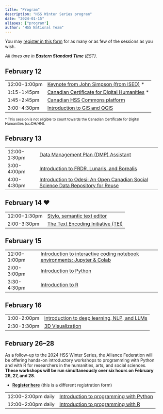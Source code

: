 ```yaml
---
title: "Program"
description: "HSS Winter Series program"
date: "2024-01-15"
aliases: ["program"]
author: "HSS National Team"
---
```


You may [register in this form](https://docs.google.com/forms/d/e/1FAIpQLSdLRXTc72v6vSdUO5p8_SuLUtUmTQPGLM2-66I14L_xVqFdiA/viewform)
for as many or as few of the sessions as you wish.

*All times are in **Eastern Standard Time** (EST).*

## February 12

<table>
  <tr>
    <td>12:00-1:00pm</td>
    <td><a href="../keynote">Keynote from John Simpson (from ISED)</a> *</td>
  </tr>
  <tr>
    <td>1:15-1:45pm</td>
    <td><a href="../certificate">Canadian Certificate for Digital Humanities</a> *</td>
  </tr>
  <tr>
    <td>1:45-2:45pm</td>
    <td colspan="3"><a href="../commons">Canadian HSS Commons platform</a></td>
  </tr>
  <tr>
    <td>3:00-4:30pm</td>
    <td><a href="../gis">Introduction to GIS and QGIS</a></td>
  </tr>
</table>

<span style="font-size: smaller;">* This session is not eligible to count
towards the Canadian Certificate for Digital Humanities (cc:DH/HN).</span>

## February 13

<table>
  <tr>
    <td>12:00-1:30pm</td>
    <td colspan="3"><a href="../dmp">Data Management Plan (DMP) Assistant</a></td>
  </tr>
  <tr>
    <td>3:00-4:00pm</td>
    <td colspan="3"><a href="../frdr">Introduction to FRDR, Lunaris, and Borealis</a></td>
  </tr>
  <tr>
    <td>4:00-4:30pm</td>
    <td colspan="3"><a href="../odesi">Introduction to Odesi: An Open Canadian Social Science Data Repository for Reuse</a></td>
  </tr>
</table>

## February 14 ❤️

<table>
  <tr>
    <td>12:00-1:30pm</td>
    <td colspan="3"><a href="../stylo">Stylo, semantic text editor</a></td>
  </tr>
  <tr>
    <td>2:00-3:30pm</td>
    <td colspan="3"><a href="../tei">The Text Encoding Initiative (TEI)</a></td>
  </tr>
</table>

## February 15

<table>
  <tr>
    <td>12:00-1:00pm</td>
    <td colspan="3"><a href="../jupyter">Introduction to interactive coding notebook environments: Jupyter & Colab</a></td>
  </tr>
  <tr>
    <td>2:00-3:00pm</td>
    <td colspan="3"><a href="../python">Introduction to Python</a></td>
  </tr>
  <tr>
    <td>3:30-4:30pm</td>
    <td colspan="3"><a href="../r">Introduction to R</a></td>
  </tr>
</table>

## February 16

<table>
  <tr>
    <td>1:00-2:00pm</td>
    <td colspan="3"><a href="../deep">Introduction to deep learning, NLP, and LLMs</a></td>
  </tr>
  <tr>
    <td>2:30-3:30pm</td>
    <td colspan="3"><a href="../vis">3D Visualization</a></td>
  </tr>
</table>

## February 26–28

As a follow-up to the 2024 HSS Winter Series, the Alliance Federation will
be offering hands-on introductory workshops to programming with Python
and with R for researchers in the humanities, arts, and social sciences.
**These workshops will be run simultaneously over six hours on February 26, 27, and 28**.

* [**Register here**](https://docs.google.com/forms/d/e/1FAIpQLSegbJDI3x42wy-ExbhFRI0_ZtN-BlQnofLs83fbnHFXnYYYbQ/viewform)
  (this is a different registration form)

<table>
  <tr>
    <td>12:00-2:00pm daily</td>
    <td><a href="../python_6h">Introduction to programming with Python</a></td>
  </tr>
  <tr>
    <td>12:00-2:00pm daily</td>
    <td><a href="../r_6h">Introduction to programming with R</a></td>
  </tr>
</table>

